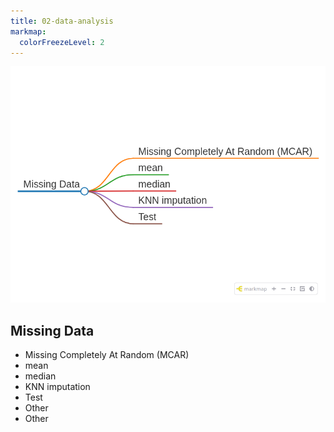 ```yaml
---
title: 02-data-analysis
markmap:
  colorFreezeLevel: 2
---
```

![Mind Map](img/mindmap.png?)

## Missing Data
- Missing Completely At Random (MCAR)
- mean
- median
- KNN imputation
- Test
- Other
- Other